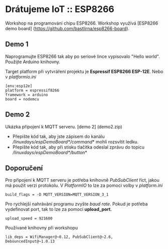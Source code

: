 # Drátujeme IoT :: ESP8266
Workshop na programování chipu ESP8266. Workshop využívá [ESP8266 demo board] (https://github.com/bastlirna/esp8266-board).

## Demo 1
Naprogramujte ESP8266 tak aby po seriové lince vypisovalo "Hello world". Použijte Arduino knihovny.

Target platform při vytvráření projektu je **Espressif ESP8266 ESP-12E**. Nebo v *platformio.ini*

	[env:esp12e]
	platform = espressif8266
	framework = arduino
	board = nodemcu

## Demo 2
Ukázka připojení k MQTT serveru. [demo 2] (demo2.zip)

* Přepište kód tak, aby jste zápisem do kanálu **/linuxdays/espDemoBoard*<serialNO>*/command** mohli rozsvítit ledku.
* Přepište kód tak, aby při stisku tlačítka odeslal zprávu do topicu **/linuxdays/espDemoBoard*<serialNO>*/button**

## Doporučení
Pro připojení k MQTT serveru je potřeba knihovně *PubSubClient* říct, jakou má použít verzi protokolu. V *PlatformIO* to lze za pomoci volby v *platform.ini* 
	
	build_flags = -D MQTT_VERSION=MQTT_VERSION_3_1
	
Pro rychlejší nahrávání programu zvyšte *baud rate*. Pokud je potřeba vydefinovat port, tak to lze za pomoci **upload_port**.

	upload_speed = 921600

Používané knihovny při workshopu
	
	lib_deps = WifiManager@~0.12, PubSubClient@~2.6, DebouncedInput@~1.0.13
